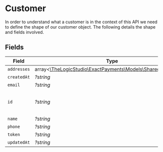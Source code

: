 # Customer

In order to understand what a customer is in the context of this API we need to define the shape of our customer object. The following details the shape and fields involved.


## Fields

| Field                                                                                            | Type                                                                                             | Required                                                                                         | Description                                                                                      |
| ------------------------------------------------------------------------------------------------ | ------------------------------------------------------------------------------------------------ | ------------------------------------------------------------------------------------------------ | ------------------------------------------------------------------------------------------------ |
| `addresses`                                                                                      | array<[\TheLogicStudio\ExactPayments\Models\Shared\Addresses](../../models/shared/Addresses.md)> | :heavy_minus_sign:                                                                               | N/A                                                                                              |
| `createdAt`                                                                                      | *?string*                                                                                        | :heavy_minus_sign:                                                                               | N/A                                                                                              |
| `email`                                                                                          | *?string*                                                                                        | :heavy_minus_sign:                                                                               | N/A                                                                                              |
| `id`                                                                                             | *?string*                                                                                        | :heavy_minus_sign:                                                                               | Unique identifier for the given user.                                                            |
| `name`                                                                                           | *?string*                                                                                        | :heavy_minus_sign:                                                                               | N/A                                                                                              |
| `phone`                                                                                          | *?string*                                                                                        | :heavy_minus_sign:                                                                               | N/A                                                                                              |
| `token`                                                                                          | *?string*                                                                                        | :heavy_minus_sign:                                                                               | N/A                                                                                              |
| `updatedAt`                                                                                      | *?string*                                                                                        | :heavy_minus_sign:                                                                               | N/A                                                                                              |